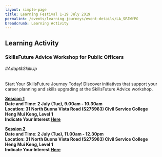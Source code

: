```yaml
---
layout: simple-page
title: Learning Festival 1-19 July 2019
permalink: /events/learning-journeys/event-details/LA_SFAWfPO
breadcrumb: Learning Activity
---
```


## Learning Activity
### SkillsFuture Advice Workshop for Public Officers

###### _#Adapt&SkillUp_

Start Your SkillsFuture Journey Today! Discover initiatives that support your career planning and skills upgrading at the SkillsFuture Advice workshop. 

<b><u>Session 1</u><br>
**Date and Time: 2 July (Tue), 9.00am - 10.30am** <br>
  **Location: 31 North Buona Vista Road (S275983) Civil Service College <br> Heng Mui Keng, Level 1** <br>
**Indicate Your Interest [Here](https://www.eventbrite.sg/e/skillsfuture-advice-workshop-for-public-officers-tickets-62243131883)** <br>

<b><u>Session 2 </u><br>
**Date and Time: 2 July (Tue), 11.00am - 12.30pm** <br>
  **Location: 31 North Buona Vista Road (S275983) Civil Service College <br> Heng Mui Keng, Level 1** <br>
**Indicate Your Interest [Here](https://www.eventbrite.sg/e/skillsfuture-advice-workshop-for-public-officers-2nd-run-tickets-62243260267)** <br>

